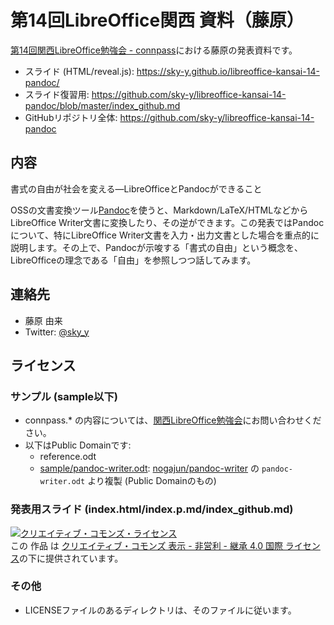 # 第14回LibreOffice関西 資料（藤原） 

[第14回関西LibreOffice勉強会 - connpass](https://connpass.com/event/53960/)における藤原の発表資料です。

- スライド (HTML/reveal.js): https://sky-y.github.io/libreoffice-kansai-14-pandoc/
- スライド復習用: https://github.com/sky-y/libreoffice-kansai-14-pandoc/blob/master/index_github.md 
- GitHubリポジトリ全体: https://github.com/sky-y/libreoffice-kansai-14-pandoc

## 内容

書式の自由が社会を変える―LibreOfficeとPandocができること

OSSの文書変換ツール[Pandoc](https://pandoc.org/)を使うと、Markdown/LaTeX/HTMLなどからLibreOffice Writer文書に変換したり、その逆ができます。この発表ではPandocについて、特にLibreOffice Writer文書を入力・出力文書とした場合を重点的に説明します。その上で、Pandocが示唆する「書式の自由」という概念を、LibreOfficeの理念である「自由」を参照しつつ話してみます。

## 連絡先

- 藤原 由来
- Twitter: [@sky_y](https://twitter.com/sky_y)

## ライセンス

### サンプル (sample以下)

- connpass.* の内容については、[関西LibreOffice勉強会](https://connpass.com/series/395/)にお問い合わせください。
- 以下はPublic Domainです:
    - reference.odt 
    - [sample/pandoc-writer.odt](https://github.com/sky-y/libreoffice-kansai-14-pandoc/blob/master/sample/pandoc-writer.odt): [nogajun/pandoc-writer](https://github.com/nogajun/pandoc-writer) の `pandoc-writer.odt` より複製 (Public Domainのもの)

### 発表用スライド (index.html/index.p.md/index_github.md)

<a rel="license" href="http://creativecommons.org/licenses/by-nc-sa/4.0/"><img alt="クリエイティブ・コモンズ・ライセンス" style="border-width:0" src="https://i.creativecommons.org/l/by-nc-sa/4.0/88x31.png" /></a><br />この 作品 は <a rel="license" href="http://creativecommons.org/licenses/by-nc-sa/4.0/">クリエイティブ・コモンズ 表示 - 非営利 - 継承 4.0 国際 ライセンス</a>の下に提供されています。

### その他

- LICENSEファイルのあるディレクトリは、そのファイルに従います。